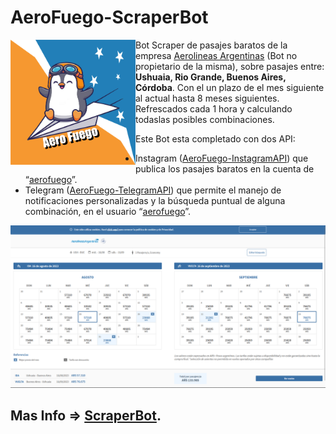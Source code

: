 # AeroFuego-ScraperBot

<div>
    <img width="200" height="200"
        src="/assets/images/logo.png" style="float:left">
    <div>
        Bot Scraper de pasajes baratos de la empresa <a href="https://www.aerolineas.com.ar/">Aerolineas Argentinas</a> (Bot no propietario de la misma), sobre pasajes entre: <b>Ushuaia, Rio Grande, Buenos Aires, Córdoba</b>. Con el un plazo de el mes siguiente al actual hasta 8 meses siguientes. Refrescados cada 1 hora y calculando todaslas posibles combinaciones.
    </div>
</div>

Este Bot esta completado con dos API: 
+ Instagram ([AeroFuego-InstagramAPI](https://github.com/gamboavalentin/AeroFuego-InstagramAPI)) que publica los pasajes baratos en la cuenta de “[aerofuego](https://www.instagram.com/aerofuego/)”.
+ Telegram ([AeroFuego-TelegramAPI](https://github.com/gamboavalentin/AeroFuego-TelegramAPI)) que permite el manejo de notificaciones personalizadas y la búsqueda puntual de alguna combinación, en el usuario “[aerofuego](https://t.me/AeroFuego_bot)”.

![Screenshot de la Pagina de Aerolineas](/assets/images/img1.png)

## Mas Info => [ScraperBot](https://fuchsia-gooseberry-d65.notion.site/ScraperBOT-93b2587375534e71b46f718dbe713514?pvs=4).